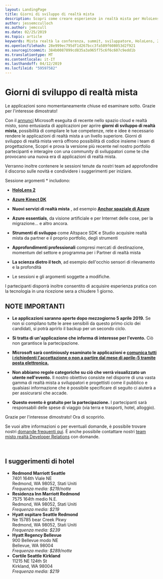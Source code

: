 ```yaml
---
layout: LandingPage
title: Giorni di sviluppo di realtà mista
description: Scopri come creare esperienze in realtà mista per HoloLens e visori VR immersive.
author: jessemcculloch
ms.author: jemccull
ms.date: 02/25/2019
ms.topic: article
keywords: Mista realtà la conferenza, summit, sviluppatore, HoloLens, 2 HoloLens, Kinect
ms.openlocfilehash: 28e999ec795df1d267bcc3fa589f608053d2f921
ms.sourcegitcommit: 384b0087899cd835a3a965f75c6f6c607c9edd1b
ms.translationtype: MT
ms.contentlocale: it-IT
ms.lasthandoff: 04/12/2019
ms.locfileid: "59597582"
---
```

# <a name="mixed-reality-dev-days"></a>Giorni di sviluppo di realtà mista

Le applicazioni sono momentaneamente chiuse ed esaminare sotto. Grazie per l'interesse dimostrato!

Con il [annunci](https://blogs.microsoft.com/blog/2019/02/24/microsoft-at-mwc-barcelona-introducing-microsoft-hololens-2/) Microsoft eseguita di recente nello spazio cloud e realtà misto, sono entusiasta di applicazioni per aprire **giorni di sviluppo di realtà mista**, possibilità di compilare le tue competenze, rete e idee è necessario rendere le applicazioni di realtà mista a un livello superiore. Giorni di sviluppo di realtà mista verrà offrono possibilità di codice insieme i team di progettazione, Scopri e prova la versione più recente nel nostro portfolio partecipanti e interagire con una community di sviluppatori come te che provocano una nuova era di applicazioni di realtà mista.  </br>

Verranno inoltre contenere le sessioni tenute da nostri team ad approfondire il discorso sulle novità e condividere i suggerimenti per iniziare. </br>

Sessione argomenti * includono:
* [**HoloLens 2**]()
* [**Azure Kinect DK**]()
* **Nuovi servizi di realtà mista** , ad esempio [ **Anchor spaziale di Azure**]()
* **Azure essentials**, da visione artificiale e per Internet delle cose, per la migrazione... e altro ancora.
* **Strumenti di sviluppo** come Altspace SDK e Studio acquisire realtà mista da partner e il proprio portfolio, degli strumenti
* **Approfondimenti professionali** compresi mercati di destinazione, momentum del settore e programma per i Partner di realtà mista
* **La scienza dietro il tech**, ad esempio dell'occhio sensori di rilevamento e la profondità </br>

* Le sessioni e gli argomenti soggette a modifiche. </br>

I partecipanti disporrà inoltre consentito di acquisire esperienza pratica con la tecnologia in una ricezione sera a chiudere 1 giorno.
</br>


## <a name="important-notes"></a>NOTE IMPORTANTI

* **Le applicazioni saranno aperte dopo mezzogiorno 5 aprile 2019.**  Se non si compilano tutte le aree sensibili da questo primo ciclo dei candidati, si potrà aprirlo il backup per un secondo ciclo.

* **Si tratta di un'applicazione che informa di interesse per l'evento.**  Ciò non garantisce la partecipazione.

* **Microsoft sarà continiously esaminato le applicazioni e <u>comunica tutti i richiedenti l'accettazione o non a partire dal mese di aprile-5 tramite posta elettronica.</u>**

* **Non abbiamo regole categoriche su ciò che verrà visualizzato un utente nell'evento.**  Il nostro obiettivo consiste nel disporre di una vasta gamma di realtà mista a sviluppatori e progettisti come il pubblico e qualsiasi informazione che è possibile specificare di seguito ci aiuterà a per assicurarsi che accade.

* **Questo evento è gratuito per la partecipazione.** I partecipanti sarà responsabili delle spese di viaggio (via terra e trasporti, hotel, alloggio).

Grazie per l'interesse dimostrato! Ora di scoprirlo. 

Se vuoi altre informazioni o per eventuali domande, è possibile trovare nostri [domande frequenti qui](mr-dev-days-faq.md). È anche possibile contattare nostri [team misto realtà Developer Relations](mailto:DevEvent@microsoft.com) con domande.

</br>

## <a name="hotel-suggestions"></a>I suggerimenti di hotel

* **Redmond Marriott Seattle**</br>
  7401 164th Viale NE</br>
  Redmond, WA 98052, Stati Uniti</br>
  _Frequenza media: $219/notte_
* **Residenza Inn Marriott Redmond**</br>
  7575 164th medio N.E.</br>
  Redmond, WA 98052, Stati Uniti</br>
  _Frequenza media: $219_
* **Hyatt ospitare Seattle Redmond**</br>
  Ne 15785 bear Creek Pkwy</br>
  Redmond, WA 98052, Stati Uniti</br>
  _Frequenza media: $239_
* **Hyatt Regency Bellevue**</br>
  900 Bellevue modo NE</br>
  Bellevue, WA 98004</br>
  _Frequenza media: $289/notte_
* **Cortile Seattle Kirkland**</br>
  11215 NE 124th St</br>
  Kirkland, WA 98004</br>
  _Frequenza media: $219_
